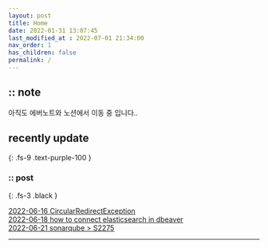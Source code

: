 ```yaml
---
layout: post
title: Home
date: 2022-01-31 13:07:45
last_modified_at : 2022-07-01 21:34:00
nav_order: 1
has_children: false
permalink: /
---
```


## :: note
아직도 에버노트와 노션에서 이동 중 입니다..

## recently update
{: .fs-9 .text-purple-100 }


### :: post

{: .fs-3 .black }

[2022-06-16 CircularRedirectException](./docs/errors/nginx2.md)  
[2022-06-18 how to connect elasticsearch in dbeaver](./docs/etc/dbeaver1.md)  
[2022-06-21 sonarqube > S2275](./docs/quality/sonarqube/S2275.md)

---
